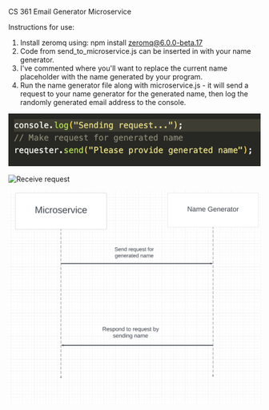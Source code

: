 CS 361 Email Generator Microservice

Instructions for use:
1. Install zeromq using: npm install zeromq@6.0.0-beta.17
2. Code from send_to_microservice.js can be inserted in with your name generator.
3. I've commented where you'll want to replace the current name placeholder with the name generated by your program.
4. Run the name generator file along with microservice.js - it will send a request to your name generator for the generated name, then log the randomly generated email address to the console.
 
![Send request](/images/request.png)

![Receive request](/images/response.png)

![UML Sequence](/images/uml.png)
